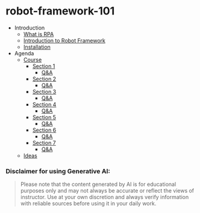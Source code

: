 # robot-framework-101

- Introduction
    - [What is RPA](./material/what-is-rpa.md)
    - [Introduction to Robot Framework](./material/robot-framework-vs-robocorp.md)
    - [Installation](./material/how-to-install.md)
- Agenda
    - [Course](./material/course-agenda.md)
        - [Section 1](./material/section-one.md)
            - [Q&A](./material/section-one-qa.md)
        - [Section 2](./material/section-two.md)
            - [Q&A](./material/section-two-qa.md)
        - [Section 3](./material/section-three.md)
            - [Q&A](./material/section-three-qa.md)
        - [Section 4](./material/section-four.md)
            - [Q&A](./material/section-four-qa.md)
        - [Section 5](./material/section-five.md)
            - [Q&A](./material/section-five-qa.md)
        - [Section 6](./material/section-six.md)
            - [Q&A](./material/section-six-qa.md)
        - [Section 7](./material/section-seven.md)
            - [Q&A](./material/section-seven-qa.md)  
    - [Ideas](./material/top-ideas.md)

### Disclaimer for using Generative AI:
> Please note that the content generated by AI is for educational purposes only and may not always be accurate or reflect the views of instructor. Use at your own discretion and always verify information with reliable sources before using it in your daily work.